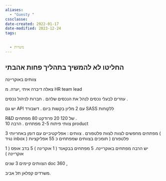 ```yaml
---
aliases:
  - "Guesty "
cssclasse: 
date-created: 2022-01-17
date-modified: 2023-12-24
tags:
  
  
  - משרות
---
```


החליטו לא להמשיך בתהליך
פחות אהבתי
-----------------
צוותים באוקריינה

צאלה דיברה איתי ,יערה. מ HR
team lead

עוזרים לבעלי נכסים לנהל את הנכסים שלהם . חברות לניהול נכסים .

יש גם API עם 2 מליון בקשות ביום .
דשבורד SASS ללקוחות

R&D של 120 20 פרודקט  80 מפתחים .  
10 צוותי פיתוח 2-5 מפתחים .
הרבה product

3 מפתחים מחפשים לצוות לצוות פלטפורם .
צוותים  :
אפליקטיביים עם דומן באחריותי ( נגיד inbox )
פלטפורם ( תומכים בצוותים שמפתחים כ 55 אפליקציות

יש הרבה מפתחים באוקריינה.
5 מפתחים בבקאנד ( 1 אוקרינה )
5 בדב אופס ( 1 אוקריינה )

הצוותים קיימים 3 שנים
doc 360 ,

משרדים קפלאן תל אביב.
